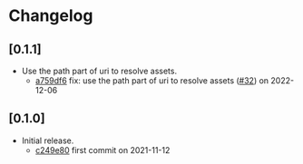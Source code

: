 # Changelog

## \[0.1.1]

- Use the path part of uri to resolve assets.
  - [a759df6](https://www.github.com/your-org/tauri-plugin-localhost/commit/a759df6a42d1a3986c9551a7130dd7f81a47d248) fix: use the path part of uri to resolve assets ([#32](https://www.github.com/your-org/tauri-plugin-localhost/pull/32)) on 2022-12-06

## \[0.1.0]

- Initial release.
  - [c249e80](https://www.github.com/your-org/tauri-plugin-localhost/commit/c249e80e51e4b9d1411fffc61536d622255f8dd0) first commit on 2021-11-12
